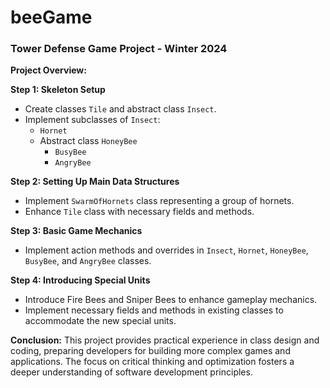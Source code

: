 # beeGame
### Tower Defense Game Project - Winter 2024

**Project Overview:**

**Step 1: Skeleton Setup**
- Create classes `Tile` and abstract class `Insect`.
- Implement subclasses of `Insect`:
  - `Hornet`
  - Abstract class `HoneyBee`
    - `BusyBee`
    - `AngryBee`

**Step 2: Setting Up Main Data Structures**
- Implement `SwarmOfHornets` class representing a group of hornets.
- Enhance `Tile` class with necessary fields and methods.

**Step 3: Basic Game Mechanics**
- Implement action methods and overrides in `Insect`, `Hornet`, `HoneyBee`, `BusyBee`, and `AngryBee` classes.

**Step 4: Introducing Special Units**
- Introduce Fire Bees and Sniper Bees to enhance gameplay mechanics.
- Implement necessary fields and methods in existing classes to accommodate the new special units.

**Conclusion:**
This project provides practical experience in class design and coding, preparing developers for building more complex games and applications. The focus on critical thinking and optimization fosters a deeper understanding of software development principles.
